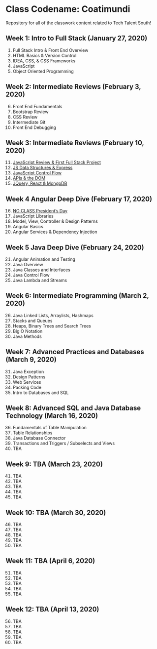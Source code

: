 
# Class Codename: Coatimundi

Repository for all of the classwork content related to Tech Talent South!

## Week 1: Intro to Full Stack (January 27, 2020)

1. Full Stack Intro & Front End Overview
2. HTML Basics & Version Control
3. IDEA, CSS, & CSS Frameworks
4. JavaScript 
5. Object Oriented Programming

## Week 2:  Intermediate Reviews (February 3, 2020)


6. Front End Fundamentals
7. Bootstrap Review
8. CSS Review 
9. Intermediate Git
10. Front End Debugging

## Week 3: Intermediate Reviews (February 10, 2020)


11. [JavaScript Review & First Full Stack Project](https://github.com/LionelBeato/classwork/blob/master/Week-3/Day-11/OVERVIEW.md)
12. [JS Data Structures & Express](https://github.com/LionelBeato/classwork/blob/master/Week-3/Day-12/OVERVIEW.md) 
13. [JavaScript Control Flow](https://github.com/LionelBeato/classwork/blob/master/Week-3/Day-13/OVERVIEW.md)
14. [APIs & the DOM](https://github.com/LionelBeato/classwork/blob/master/Week-3/Day-14/OVERVIEW.md)
15. [JQuery, React & MongoDB](https://github.com/LionelBeato/classwork/blob/master/Week-3/Day-15/OVERVIEW.md)

## Week 4  Angular Deep Dive  (February 17, 2020)

16. [NO CLASS President’s Day](https://github.com/LionelBeato/classwork/blob/master/Week-4/Day-16/OVERVIEW.md) 
17. JavaScript Libraries 
18. Model, View, Controller & Design Patterns
19. Angular Basics
20. Angular Services & Dependency Injection



## Week 5 Java Deep Dive (February 24, 2020)

21. Angular Animation and Testing
22. Java Overview
23. Java Classes and Interfaces
24. Java Control Flow
25. Java Lambda and Streams 

## Week 6: Intermediate Programming (March 2, 2020)
26. Java Linked Lists, Arraylists, Hashmaps
27. Stacks and Queues
28. Heaps, Binary Trees and Search Trees
29. Big O Notation
30. Java Methods

## Week 7: Advanced Practices and Databases  (March 9, 2020)


31. Java Exception
32. Design Patterns
33. Web Services
34. Packing Code
35. Intro to Databases and SQL

## Week 8: Advanced SQL and Java Database Technology    (March 16, 2020)


36. Fundamentals of Table Manipulation
37. Table Relationships
38. Java Database Connector
39. Transactions and Triggers / Subselects and Views
40. TBA




## Week 9: TBA   (March 23, 2020)


41. TBA
42. TBA
43. TBA
44. TBA
45. TBA

## Week 10: TBA   (March 30, 2020)


46. TBA
47. TBA
48. TBA
49. TBA
50. TBA

## Week 11: TBA    (April 6, 2020)


51. TBA
52. TBA
53. TBA
54. TBA
55. TBA

## Week 12: TBA  (April 13, 2020)


56. TBA
57. TBA
58. TBA
59. TBA
60. TBA

